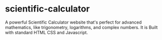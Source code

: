 # scientific-calculator
A powerful Scientific Calculator website that's perfect for advanced mathematics, like trigonometry, logarithms, and complex numbers. It is Built with standard HTML CSS and Javascript.
